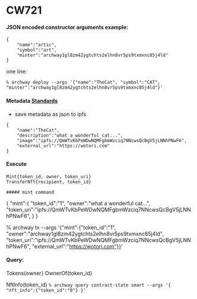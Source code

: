 # CW721

#### JSON encoded constructor arguments example:
```
{
    "name":"artic",
    "symbol":"art",
    "minter":"archway1gl8zm42ygtchts2elhn8vr5ps9txmxnc85j4ld"
}
```
one line:
```
% archway deploy --args '{"name":"TheCat", "symbol":"CAT", "minter":"archway1gl8zm42ygtchts2elhn8vr5ps9txmxnc85j4ld"}'
```

#### Metadata [Standards](https://docs.opensea.io/docs/metadata-standards)
- save metadata as json to ipfs
```
{
    "name":"TheCat",
    "description":"what a wonderful cat...",
    "image":"ipfs://QmWTvKbPeWDwNQMFgbmWzciq7NNcwsQcBgV5jLNNhPNwF6",
    "external_url":"https://wotori.com"
}
```

#### Execute
```
Mint{token_id, owner, token_uri}
TransferNft{recipient, token_id}

##### mint command
```
{
    "mint":{
        "token_id":"1",
        "owner":"what a wonderful cat...",
        "token_uri":"ipfs://QmWTvKbPeWDwNQMFgbmWzciq7NNcwsQcBgV5jLNNhPNwF6",
    }
}

% archway tx --args '{"mint":{"token_id":"1", "owner":"archway1gl8zm42ygtchts2elhn8vr5ps9txmxnc85j4ld", "token_uri":"ipfs://QmWTvKbPeWDwNQMFgbmWzciq7NNcwsQcBgV5jLNNhPNwF6", "external_url":"https://wotori.com"}}'

#### Query:
Tokens{owner}
OwnerOf{token_id}

NftInfo(token_id)
`% archway query contract-state smart --args '{ "nft_info":{"token_id":"0"} }'`